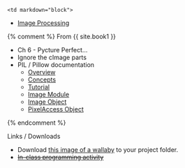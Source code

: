 	<td markdown="block">
* [Image Processing](slides/09/image-processing.html)
<a name="midterm1"></a>
</td>


{% comment %}
	<td markdown="block">
From {{ site.book1 }}

* Ch 6 - Pycture Perfect... 
* Ignore the cImage parts
* PIL / Pillow documentation
    * [Overview](https://pillow.readthedocs.org/en/3.1.x/handbook/overview.html)
    * [Concepts](http://pillow.readthedocs.org/en/3.1.x/handbook/concepts.html)
    * [Tutorial](http://pillow.readthedocs.org/en/3.1.x/handbook/tutorial.html)
    * [Image Module](https://pillow.readthedocs.org/en/3.1.x/reference/Image.html#PIL.Image.Image)
    * [Image Object](https://pillow.readthedocs.org/en/3.1.x/reference/Image.html#PIL.Image.Image)
    * [PixelAccess Object](https://pillow.readthedocs.org/en/3.1.x/reference/PixelAccess.html)

</td>
{% endcomment %}
	<td markdown="block">

Links / Downloads

* Download [this image of a wallaby](resources/img/wallaby.jpg) to your project folder.
* <strike><a href="https://docs.google.com/a/nyu.edu/forms/d/1zkCnVU_26wtBy6ZCMynyX0u2xwHT8fySuG8OzutAZZM/viewform">In-class programming activity</a></strike>

</td>
